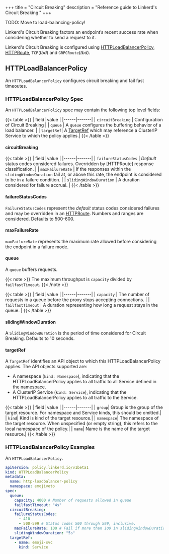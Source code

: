 +++
title = "Circuit Breaking"
description = "Reference guide to Linkerd's Circuit Breaking."
+++

TODO: Move to load-balancing-policy!

Linkerd's Circuit Breaking factors an endpoint’s recent success rate when
considering whether to send a request to it.

Linkerd's Circuit Breaking is configured using [HTTPLoadBalancerPolicy],
[HTTPRoute](https://gateway-api.sigs.k8s.io/references/spec/#gateway.networking.k8s.io/v1beta1.HTTPRoute), `TCP`(_tbd_) and `GRPCRoute`(_tbd_).

## HTTPLoadBalancerPolicy

An `HTTPLoadBalancerPolicy` configures circuit breaking and fail fast timeoutes.

### HTTPLoadBalancerPolicy Spec

An `HTTPLoadBalancerPolicy` spec may contain the following top level fields:

{{< table >}}
| field| value |
|------|-------|
| `circuitBreaking` | Configuration of Circuit Breaking |
| `queue` | A `queue` configures the buffering behavior of a load balancer. |
| `targetRef`| A [TargetRef](#targetref) which may reference a ClusterIP Service to which the policy applies.|
{{< /table >}}

#### circuitBreaking

{{< table >}}
| field| value |
|------|-------|
| `failureStatusCodes` | _Default_ status codes considered failures. Overridden by [HTTPRoute] response classification. |
| `maxFailureRate` | If the responses within the `slidingWindowDuration` fail at, or above this rate, the endpoint is considered to be in a failure condition. |
| `slidingWindowDuration` | A duration considered for failure accrual.  |
{{< /table >}}

#### failureStatusCodes

`FailureStatusCodes` represent the _default_ status codes considered failures and may be overridden in an
[HTTPRoute](https://gateway-api.sigs.k8s.io/references/spec/#gateway.networking.k8s.io/v1beta1.HTTPRoute). Numbers and ranges are considered. Defaults to 500-600.

#### maxFailureRate

`maxFailureRate` represents the maximum rate allowed before considering the endpoint in a failure mode.

#### queue

A `queue` buffers requests.

{{< note >}}
The maximum throughput is `capacity` divided by `failfastTimeout`.
{{< /note >}}

{{< table >}}
| field| value |
|------|-------|
| `capacity` | The number of requests in a queue before the proxy stops accepting connections. |
| `failfastTimeout` | A duration representing how long a request stays in the queue. |
{{< /table >}}

#### slidingWindowDuration

A `SlidingWindowDuration` is the period of time considered for Circuit Breaking. Defaults to 10 seconds.

#### targetRef

A `TargetRef` identifies an API object to which this HTTPLoadBalancerPolicy
applies. The API objects supported are:

- A namespace (`kind: Namespace`), indicating that the HTTPLoadBalancerPolicy
  applies to all traffic to all Service defined in the namespace.
- A ClusterIP Service (`kind: Service`), indicating that the HTTPLoadBalancerPolicy
  applies to all traffic to the Service.

{{< table >}}
| field| value |
|------|-------|
| `group`| Group is the group of the target resource. For namespace and Service kinds, this should be omitted.|
| `kind`| Kind is kind of the target resource.|
| `namespace`| The namespace of the target resource. When unspecified (or empty string), this refers to the local namespace of the policy.|
| `name`| Name is the name of the target resource.|
{{< /table >}}

### HTTPLoadBalancerPolicy Examples

An `HTTPLoadBalancerPolicy`.

```yaml
apiVersion: policy.linkerd.io/v1beta1
kind: HTTPLoadBalancerPolicy
metadata:
  name: http-loadbalancer-policy
  namespace: emojivoto
spec:
  queue:
    capacity: 4000 # Number of requests allowed in queue
    failfastTimeout: "4s"
  circuitBreaking:
    failureStatusCodes:
      - 410
      - 500-599 # Status codes 500 through 599, inclusive.
    maxFailureRate: 100 # Fail if more than 100 in slidingWindowDuration fail 
    slidingWindowDuration: "5s"
  targetRef:
    - name: emoji-svc
      kind: Service
```

[HTTPLoadBalancerPolicy]: #httploadbalancerpolicy
[HTTPLoadBalancerPolicies]: #httploadbalancerpolicy
